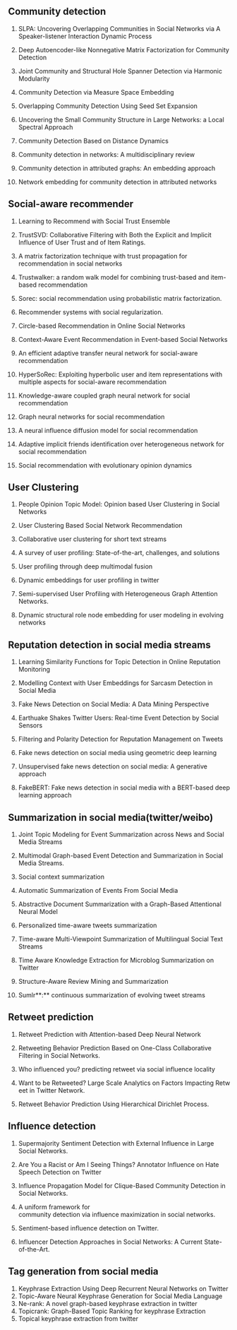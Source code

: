 ## Community detection

1. SLPA: Uncovering Overlapping Communities in Social Networks via A Speaker-listener Interaction Dynamic Process

2. Deep Autoencoder-like Nonnegative Matrix Factorization for Community Detection

3. Joint Community and Structural Hole Spanner Detection via Harmonic Modularity

4. Community Detection via Measure Space Embedding

5. Overlapping Community Detection Using Seed Set Expansion

6. Uncovering the Small Community Structure in Large Networks: a Local Spectral Approach

7. Community Detection Based on Distance Dynamics

8. Community detection in networks: A multidisciplinary review
9. Community detection in attributed graphs: An embedding approach
10. Network embedding for community detection in attributed networks



## Social-aware recommender

1. Learning to Recommend with Social Trust Ensemble

2. TrustSVD: Collaborative Filtering with Both the Explicit and Implicit Influence of User Trust and of Item Ratings.

3. A matrix factorization technique with trust propagation for recommendation in social networks

4. Trustwalker: a random walk model for combining trust-based and item-based recommendation

5. Sorec: social recommendation using probabilistic matrix factorization.

6. Recommender systems with social regularization.


7. Circle-based Recommendation in Online Social Networks

8. Context-Aware Event Recommendation in Event-based Social Networks
9. An efficient adaptive transfer neural network for social-aware recommendation
10. HyperSoRec: Exploiting hyperbolic user and item representations with multiple aspects for social-aware recommendation
11. Knowledge-aware coupled graph neural network for social recommendation
12. Graph neural networks for social recommendation
13. A neural influence diffusion model for social recommendation
14. Adaptive implicit friends identification over heterogeneous network for social recommendation
15. Social recommendation with evolutionary opinion dynamics




## User Clustering

1. People Opinion Topic Model: Opinion based User Clustering in Social Networks

2. User Clustering Based Social Network Recommendation

3. Collaborative user clustering for short text streams
4. A survey of user profiling: State-of-the-art, challenges, and solutions
5. User profiling through deep multimodal fusion
6. Dynamic embeddings for user profiling in twitter
7. Semi-supervised User Profiling with Heterogeneous Graph Attention Networks.
8. Dynamic structural role node embedding for user modeling in evolving networks



## Reputation detection in social media streams

1. Learning Similarity Functions for Topic Detection in Online Reputation Monitoring

2. Modelling Context with User Embeddings for Sarcasm Detection in Social Media

3. Fake News Detection on Social Media: A Data Mining Perspective

4. Earthuake Shakes Twitter Users: Real-time Event Detection by Social Sensors 

5.  Filtering and Polarity Detection for Reputation Management on Tweets 
6.  Fake news detection on social media using geometric deep learning
7.  Unsupervised fake news detection on social media: A generative approach
8.  FakeBERT: Fake news detection in social media with a BERT-based deep learning approach




## Summarization in social media(twitter/weibo)

1. Joint Topic Modeling for Event Summarization across News and Social Media Streams

2. Multimodal Graph-based Event Detection and Summarization in Social Media Streams.

3. Social context summarization 

4.  Automatic Summarization of Events From Social Media 

5.  Abstractive Document Summarization with a Graph-Based Attentional Neural Model

6.  Personalized time-aware tweets summarization 

7.  Time-aware Multi-Viewpoint Summarization of Multilingual Social Text Streams 

8.  Time Aware Knowledge Extraction for Microblog Summarization on Twitter

9.  Structure-Aware Review Mining and Summarization 

10.  Sumlr**:** continuous summarization of evolving tweet streams 




## Retweet prediction

1. Retweet Prediction with Attention-based Deep Neural Network

2. Retweeting Behavior Prediction Based on One-Class Collaborative Filtering in Social Networks. 

3.  Who influenced you? predicting retweet via social influence locality 

4. Want to be Retweeted? Large Scale Analytics on Factors Impacting Retweet in Twitter Network. 

5. Retweet Behavior Prediction Using Hierarchical Dirichlet Process. 




## Influence detection

1. Supermajority Sentiment Detection with External Influence in Large Social Networks. 

2. Are You a Racist or Am I Seeing Things? Annotator Influence on Hate Speech Detection on Twitter 

3. Influence Propagation Model for Clique-Based Community Detection in Social Networks. 

4. A uniform framework for community detection via influence maximization in social networks.  

5. Sentiment-based influence detection on Twitter.

6. Influencer Detection Approaches in Social Networks: A Current State-of-the-Art. 




## Tag generation from social media

1.  Keyphrase Extraction Using Deep Recurrent Neural Networks on Twitter
2. Topic-Aware Neural Keyphrase Generation for Social Media Language
3. Ne-rank: A novel graph-based keyphrase extraction in twitter
4. Topicrank: Graph-Based Topic Ranking for keyphrase Extraction
5. Topical keyphrase extraction from twitter
